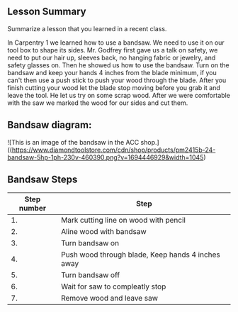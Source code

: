 ## Lesson Summary

Summarize a lesson that you learned in a recent class.

In Carpentry 1 we learned how to use a bandsaw. We need to use it on our tool box to shape its sides. Mr. Godfrey first gave us a talk on safety, we need to put our hair up, sleeves back, no hanging fabric or jewelry, and safety glasses on. Then he showed us how to use the bandsaw. Turn on the bandsaw and keep your hands 4 inches from the blade minimum, if you can't then use a push stick to push your wood through the blade. After you finish cutting your wood let the blade stop moving before you grab it and leave the tool. He let us try on some scrap wood. After we were comfortable with the saw we marked the wood for our sides and cut them. 

## Bandsaw diagram:
![This is an image of the bandsaw in the ACC shop.]((https://www.diamondtoolstore.com/cdn/shop/products/pm2415b-24-bandsaw-5hp-1ph-230v-460390.png?v=1694446929&width=1045)

## Bandsaw Steps
| Step number | Step                                               |
| ----------- | -------------------------------------------------- |
| 1.          | Mark cutting line on wood with pencil              |
| 2.          | Aline wood with bandsaw                            |
| 3.          | Turn bandsaw on                                    |
| 4.          | Push wood through blade, Keep hands 4 inches away  |
| 5.          | Turn bandsaw off                                   |
| 6.          | Wait for saw to compleatly stop                    |
| 7.          | Remove wood and leave saw                          | 
